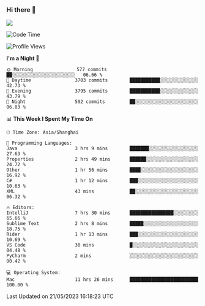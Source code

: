 ### Hi there 👋

<!--
**JJAYCHEN1e/jjaychen1e** is a ✨ _special_ ✨ repository because its `README.md` (this file) appears on your GitHub profile.

Here are some ideas to get you started:

- 🔭 I’m currently working on ...
- 🌱 I’m currently learning ...
- 👯 I’m looking to collaborate on ...
- 🤔 I’m looking for help with ...
- 💬 Ask me about ...
- 📫 How to reach me: ...
- 😄 Pronouns: ...
- ⚡ Fun fact: ...
-->

[![](https://github-readme-stats.vercel.app/api?username=jjaychen1e&show_icons=true)](https://github.com/jjaychen1e/github-readme-stats?count_private=true)

<!--START_SECTION:waka-->
![Code Time](http://img.shields.io/badge/Code%20Time-696%20hrs%2028%20mins-blue)

![Profile Views](http://img.shields.io/badge/Profile%20Views-0-blue)

**I'm a Night 🦉** 

```text
🌞 Morning                577 commits         ██░░░░░░░░░░░░░░░░░░░░░░░   06.66 % 
🌆 Daytime                3703 commits        ███████████░░░░░░░░░░░░░░   42.73 % 
🌃 Evening                3795 commits        ███████████░░░░░░░░░░░░░░   43.79 % 
🌙 Night                  592 commits         ██░░░░░░░░░░░░░░░░░░░░░░░   06.83 % 
```


📊 **This Week I Spent My Time On** 

```text
🕑︎ Time Zone: Asia/Shanghai

💬 Programming Languages: 
Java                     3 hrs 9 mins        ███████░░░░░░░░░░░░░░░░░░   27.63 % 
Properties               2 hrs 49 mins       ██████░░░░░░░░░░░░░░░░░░░   24.72 % 
Other                    1 hr 56 mins        ████░░░░░░░░░░░░░░░░░░░░░   16.92 % 
C#                       1 hr 12 mins        ███░░░░░░░░░░░░░░░░░░░░░░   10.63 % 
XML                      43 mins             ██░░░░░░░░░░░░░░░░░░░░░░░   06.32 % 

🔥 Editors: 
IntelliJ                 7 hrs 30 mins       ████████████████░░░░░░░░░   65.66 % 
Sublime Text             2 hrs 8 mins        █████░░░░░░░░░░░░░░░░░░░░   18.75 % 
Rider                    1 hr 13 mins        ███░░░░░░░░░░░░░░░░░░░░░░   10.69 % 
VS Code                  30 mins             █░░░░░░░░░░░░░░░░░░░░░░░░   04.48 % 
PyCharm                  2 mins              ░░░░░░░░░░░░░░░░░░░░░░░░░   00.42 % 

💻 Operating System: 
Mac                      11 hrs 26 mins      █████████████████████████   100.00 % 
```


 Last Updated on 21/05/2023 16:18:23 UTC
<!--END_SECTION:waka-->
